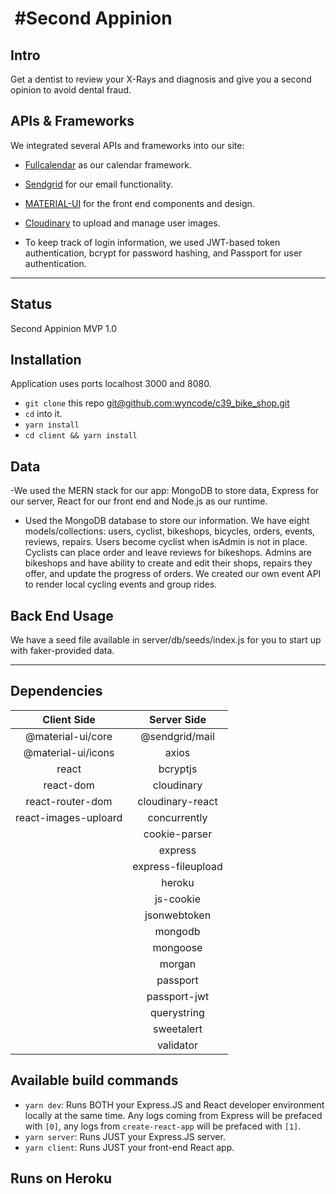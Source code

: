 # ![]()  #Second Appinion

## Intro

Get a dentist to review your X-Rays and diagnosis and give you a second opinion to avoid dental fraud.


## APIs & Frameworks

We integrated several APIs and frameworks into our site:

- [Fullcalendar](https://fullcalendar.io/) as our calendar framework.
- [Sendgrid](https://sendgrid.com/) for our email functionality.
- [MATERIAL-UI](https://material-ui.com/) for the front end components and design.
- [Cloudinary](https://cloudinary.com/) to upload and manage user images.

- To keep track of login information, we used JWT-based token authentication, bcrypt for password hashing, and Passport for user authentication.

<hr/>

## Status

Second Appinion MVP 1.0

## Installation

Application uses ports localhost 3000 and 8080.
- `git clone` this repo [git@github.com:wyncode/c39_bike_shop.git](https://github.com/wyncode/c39_bike_shop)
- `cd` into it.
- `yarn install`
- `cd client && yarn install`

## Data

-We used the MERN stack for our app: MongoDB to store data, Express for our server, React for our front end and Node.js as our runtime.

- Used the MongoDB database to store our information. We have eight models/collections: users, cyclist, bikeshops, bicycles, orders, events, reviews, repairs. Users become cyclist when isAdmin is not in place. Cyclists can place order and leave reviews for bikeshops. Admins are bikeshops and have ability to create and edit their shops, repairs they offer, and update the progress of orders. We created our own event API to render local cycling events and group rides.

## Back End Usage

We have a seed file available in server/db/seeds/index.js for you to start up with faker-provided data.

<hr/>

## Dependencies

|        Client Side        |       Server Side       |   
| :-----------------------: | :---------------------: | 
| @material-ui/core         | @sendgrid/mail|
| @material-ui/icons        | axios|
| react                     | bcryptjs |
| react-dom                 | cloudinary |
| react-router-dom          | cloudinary-react
| react-images-uploard|concurrently|
|| cookie-parser |
||express|
|| express-fileupload |
|| heroku |
|| js-cookie |
|| jsonwebtoken |
||mongodb|
||mongoose| 
||morgan| 
||passport|
||passport-jwt|
||querystring|
||sweetalert |
||validator|

## Available build commands

- `yarn dev`: Runs BOTH your Express.JS and React developer environment locally at the same time. Any logs coming from Express will be prefaced with `[0]`, any logs from `create-react-app` will be prefaced with `[1]`.
- `yarn server`: Runs JUST your Express.JS server.
- `yarn client`: Runs JUST your front-end React app.

## Runs on Heroku


